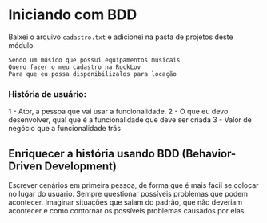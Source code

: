 # Iniciando com BDD
Baixei o arquivo ```cadastro.txt``` e adicionei na pasta de projetos deste módulo.
```
Sendo um músico que possui equipamentos musicais
Quero fazer o meu cadastro na RockLov
Para que eu possa disponibilizalos para locação
```
### História de usuário:
1 - Ator, a pessoa que vai usar a funcionalidade.
2 - O que eu devo desenvolver, qual que é a funcionalidade que deve ser criada
3 - Valor de negócio que a funcionalidade trás

## Enriquecer a história usando BDD (Behavior-Driven Development)
Escrever cenários em primeira pessoa, de forma que é mais fácil se colocar no lugar do usuário.
Sempre questionar possíveis problemas que podem acontecer. Imaginar situações que saiam do padrão, que não deveriam acontecer e como contornar os possíveis problemas causados por elas.

